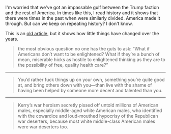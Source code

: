I'm worried that we've got an impassable gulf between the Trump faction and the rest of America. In times like this, I read history and it shows that there were times in the past when were similarly divided. America made it through. But can we keep on repeating history? I don't know.

This is an [old article](http://exiledonline.com/we-the-spiteful), but it shows how little things have changed over the years. 

>the most obvious question no one has the guts to ask: “What if Americans don’t want to be enlightened? What if they’re a bunch of mean, miserable hicks as hostile to enlightened thinking as they are to the possibility of free, quality health care?”

---

>You’d rather fuck things up on your own, something you’re quite good at, and bring others down with you—than live with the shame of having been helped by someone more decent and talented than you.

---

>Kerry’s war heroism secretly pissed off untold millions of American males, especially middle-aged white American males, who identified with the cowardice and loud-mouthed hypocrisy of the Republican war deserters, because most white middle-class American males were war deserters too.